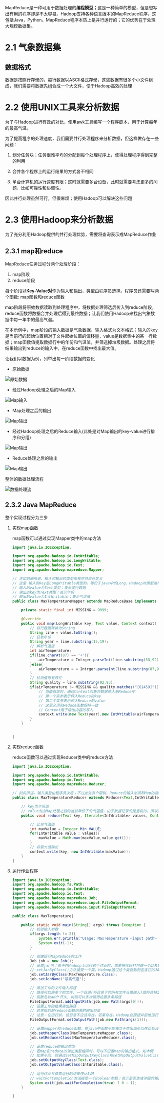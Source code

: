 MapReduce是一种可用于数据处理的**编程模型**；这是一种简单的模型，但是想写出有用的程序却是不太容易。Hadoop支持各种语言版本的MapReduce程序，这包括Java，Python。MapReduce程序本质上是并行运行的；它的优势在于处理大规模数据集。

# 2.1 气象数据集

## 数据格式

数据是按照行存储的，每行数据以ASCII格式存储，这些数据有很多个小文件组成，我们需要将数据先组合成一个大文件，便于Hadoop高效的处理

# 2.2 使用UNIX工具来分析数据

为了与Hadoop进行有效的对比，使用awk工具编写一个程序脚本，用于计算每年的最高气温。

为了提高程序的处理速度，我们需要并行处理程序来分析数据，但这样做存在一些问题：

1. 划分任务块；任务很难平均的分配到每个处理程序上，使得处理程序得到完整的利用

2. 合并各个程序上的运行结果的方式各不相同

3. 单台计算机的运行速度有限；这时就需要多台设备，此时就需要考虑更多的问题，比如可靠性和协调性。

因此并行处理虽然可行，但很麻烦；使用Hadoop可以解决这些问题

# 2.3 使用Hadoop来分析数据

为了充分利用Hadoop提供的并行处理优势，需要将查询表示成MapReduce作业

## 2.3.1 map和reduce

MapReduce任务过程分两个处理阶段：
1. map阶段
2. reduce阶段

每个阶段以**Key-Value对**作为输入和输出，类型由程序员选择。程序员还需要写两个函数: map函数和reduce函数

map阶段将原始数据读取到处理程序中，将数据处理筛选后传入到reduce阶段，reduce函数将数据合并处理后得到最终数据；让我们使用Hadoop来找出气象数据中每一年中的最高气温。

在本示例中，map阶段的输入数据是气象数据，输入格式为文本格式；输入的key是当前行的起始位置相对于文件起始位置的偏移量，value是数据集中的某一行数据；map函数值提取数据行中的年份和气温值，并筛选掉垃圾数据。处理之后将结果输出到reduce的输入中，在reduce函数中找出最大值。

让我们以数据为例，列举出每一阶段数据的变化
* 原始数据

![原始数据](static/img/2/示例数据.png)

* 经过Hadoop处理之后的Map输入

![Map输入](static/img/2/map输入.png)

* Map处理之后的输出

![Map输出](static/img/2/map输出.png)

* 经过Hadoop处理之后的Reduce输入(此处是对Map输出的key-value进行排序和分组)

![Map输出](static/img/2/reduce输入.png)

* Reduce处理之后的输出

![Map输出](static/img/2/reduce输出.png)

整体的数据处理流程

![数据处理流](static/img/2/数据处理流.png)

## 2.3.2 Java MapReduce

整个实现过程分为三步

1. 实现map函数

    map函数可以通过实现Mapper类中的map方法

    ```java
    import java.io.IOException;

    import org.apache.hadoop.io.IntWritable;
    import org.apache.hadoop.io.LongWritable;
    import org.apache.hadoop.io.Text;
    import org.apache.hadoop.mapreduce.Mapper;
    
    // 正如前面所说，输入和输出的类型由程序员自己定义
    // 这里 输入的key是LongWritable类型的，等价于java中的Long，Hadoop对类型进行的包装使其可以处理更广泛的需求(可优化网络序列化传输)；表示行首相对于文件首的偏移位置
    // 输入的value为Text类型；表示某行数据
    // 输出的key为Text类型；表示年份
    // 输出的value为IntWritable；表示气温值
    public class MaxTemperatureMapper extends MapReduceBase implements Mapper<LongWritable,Text,Text,IntWritable> {

        private static final int MISSING = 9999;

        @Override
        public void map(LongWritable key, Text value, Context context) throws IOException,InterruptedException {
            // 将行数据转换为String
            String line = value.toString();
            // 获取年份
            String year = line.substring(15,19);
            // 解析气温值
            int airTemperature;
            if(line.charAt(87) == '+'){
                airTemperature = Intrger.parseInt(line.substring(88,92));
            }else{
                airTemperature = = Intrger.parseInt(line.substring(87,92))
            }
            // 检测值得有效性
            String quality = line.substring(92,93);
            if(airTemperature != MISSING && quality.matches("[01459]")){
                // 当值有效时，通过Context对象将数据传入到Reduce中
                // 第一个实参表示传入Reduce的key
                // 第二个实参表示传入Reduce的value
                // 这里必须和Reduce函数保持一致
                // Content用于输出内容的写入
                context.write(new Text(year),new IntWritable(airTemperature));
            }
        }
        

    }
    ```

2. 实现reduce函数

    reduce函数可以通过实现Reducer类中的reduce方法

    ```java
    import java.io.IOException;

    import org.apache.hadoop.io.IntWritable;
    import org.apache.hadoop.io.Text;
    import org.apache.hadoop.mapreduce.Reducer;

    // 如前所述，输入类型由程序员决定；不过此处有个限制，Reduce的输入必须和Map的输出类型保持一致
    public class MaxTemperatureReducer extends Reducer<Text,IntWritable,Text,IntWritable>{

        // key为年份值
        // value为由Map处理之后的当前年份下的气温值，由于数据记录的是当前的，所以某年中气温值有多个，所以使用了迭代器
        public void reduce(Text key, Iterable<IntWritable> values, Context context) throws IOException,InterruptedException {

            // 比较气温值
            int maxValue = Integer.Min_VALUE;
            for(IntWritable value : values){
                maxValue = Math.max(maxValue,value.get());
            }
            // 将最大值输出
            context.write(key, new IntWritable(maxValue));
        }
    }
    ```

3. 运行作业程序

    ```java
    import java.io.IOException;
    import org.apache.hadoop.fs.Path;
    import org.apache.hadoop.io.IntWritable;
    import org.apache.hadoop.io.Text;
    import org.apache.hadoop.mapreduce.Job;
    import org.apache.hadoop.mapreduce.input.FileOutputFormat;
    import org.apache.hadoop.mapreduce.input.FileInputFormat;

    public class MaxTemperature{

        public static void main(String[] args) throws Exception {
            // 校验输入参数
            if(args.length != 2){
                System.err.println("Usage: MaxTemperature <input path> <output path>");
                System.exit(-1);
            }

            // 创建运行MapReduce的工作
            Job job = new Job();
            // 设置jar包；由于在Hadoop上运行这个作业时，需要把代码打包成一个JAR文件
            // setJarByClass()方法接受一个类，Hadoop通过这个类查到到包含它的JAR文件，从而找到相关的JAR文件
            job.setJarByClass(MaxTemperature.class);
            job.setJobName("最高气温");

            // 添加工作的文件输入路径
            // 路径可以使单个的文件，一个目录(将目录下的所有文件当做输入)或符合特定文件模式的一系列文件
            // 函数名以add*开头，说明可以多次调用设置多条路径
            FileInputFormat.addInputPath(job,new Path(args[0]));
            // 设置工作的结果输出路径
            // 这里指的是reduce函数结果的输出目录
            // 注意：在运行前，该目录不应该存在，若果存在，Hadoop会报错并拒绝运行作业，这样坐是为了防止数据丢失(结果被意外覆盖)
            FileOutputFormat.setOutputPath(job,new Path(args(1)));

            // 设置mapper和reduce函数，在java中函数不能独立于类出现所以在此处设置类
            job.setMapperClass(MaxTemperatureMapper.class);
            job.setReducerClass(MaxTemperatureReducer.class);

            // 设置reduce的输出类型
            // 若map和reduce的输出类型相同时，可以不设置map的输出格式，如本例
            // 如果不同，则通过setMapOutputKeyClass和setMapOutputValueClass函数设置map的输出格式
            job.setOutputKeyClass(Text.class);
            job.setOutputValueClass(IntWritable.class);
            
            // 运行作业并依靠运行的结果停止JVM
            // waitForCompletion方法接受一个Boolean参数；表示是否生成详细的输出
            System.exit(job.waitForCompletion(true) ? 0 : 1);
        }

    }

    ```





